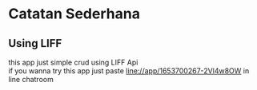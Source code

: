 # Catatan Sederhana
## Using LIFF

this app just simple crud using LIFF Api
<br>
if you wanna try this app just paste <line://app/1653700267-2Vl4w8OW> in line chatroom
